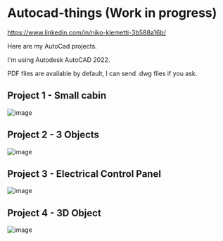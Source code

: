 # Autocad-things (Work in progress)

https://www.linkedin.com/in/niko-klemetti-3b588a16b/
 
Here are my AutoCad projects.

I'm using Autodesk AutoCAD 2022.

PDF files are available by default, I can send .dwg files if you ask.

## Project 1 - Small cabin

![image](https://github.com/Klemetti/Autocad-things/assets/62512248/1b3192d1-12e0-42fc-8e91-fb1e8c240bd6)

## Project 2 - 3 Objects

![image](https://github.com/Klemetti/Autocad-things/assets/62512248/98d693a4-210d-440b-b48a-84076d5d24a6)

## Project 3 - Electrical Control Panel

![image](https://github.com/Klemetti/Autocad-things/assets/62512248/33dd13aa-3cf5-44b0-b4cd-abb6e7f1ba36)

## Project 4 - 3D Object

![image](https://github.com/Klemetti/Autocad-things/assets/62512248/bb45ba3f-28fa-4e5e-a9f7-45c61e6eabf2)
